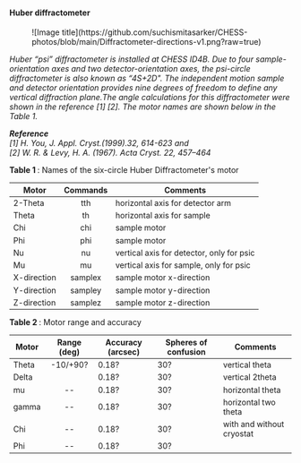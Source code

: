 
#### Huber diffractometer

<figure markdown>
  ![Image title](https://github.com/suchismitasarker/CHESS-photos/blob/main/Diffractometer-directions-v1.png?raw=true)
</figure>


<i> Huber “psi” diffractometer is installed at CHESS ID4B. Due to four sample-orientation axes and two detector-orientation axes, the psi-circle diffractometer is also known as “4S+2D". The independent motion sample and detector orientation provides nine degrees of freedom to define any vertical diffraction plane.The angle calculations for this diffractometer were shown in the reference [1] [2]. The motor names are shown below in the Table 1. 

<b>Reference</b>
<br>
[1] H. You, J. Appl. Cryst.(1999).32, 614-623 and
<br>
[2] W. R. & Levy, H. A. (1967). Acta Cryst. 22, 457–464
</i>
</br>



<b> Table 1 </b> : Names of the six-circle Huber Diffractometer's motor

| Motor | Commands | Comments | 
| -------------- | :---------: | ---------- | 
| 2-Theta | tth | horizontal axis for detector arm |  
| Theta | th | horizontal axis for sample | 
| Chi | chi | sample motor | 
| Phi | phi | sample motor |  
| Nu | nu | vertical axis for detector, only for psic | 
| Mu | mu | vertical axis for sample, only for psic |
| X-direction | samplex | sample motor x-direction |  
| Y-direction | sampley | sample motor y-direction | 
| Z-direction | samplez | sample motor z-direction |


<b> Table 2 </b>  : Motor range and accuracy

| Motor | Range (deg) | Accuracy (arcsec) | Spheres of confusion  | Comments|
| -------------- | :---------: | ---------- | ---------- | ---------- |  
| Theta | -10/+90? | 0.18? |  30? | vertical theta
| Delta |  | 0.18? |  30? | vertical 2theta
| mu | -- | 0.18? |  30? | horizontal theta
| gamma | --  | 0.18? |  30? | horizontal two theta
| Chi| -- | 0.18? |  30? | with and without cryostat
| Phi| -- | 0.18? |  30? | 

